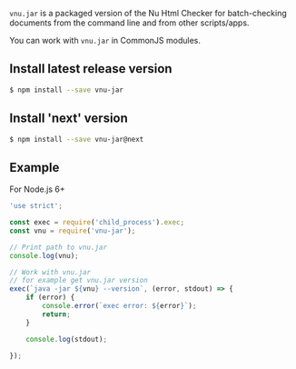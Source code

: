 `vnu.jar` is a packaged version of the Nu Html Checker for batch-checking
documents from the command line and from other scripts/apps.

You can work with `vnu.jar` in CommonJS modules.

## Install latest release version

```sh
$ npm install --save vnu-jar
```

## Install 'next' version

```sh
$ npm install --save vnu-jar@next
```

## Example

For Node.js 6+

```js
'use strict';

const exec = require('child_process').exec;
const vnu = require('vnu-jar');

// Print path to vnu.jar
console.log(vnu);

// Work with vnu.jar
// for example get vnu.jar version
exec(`java -jar ${vnu} --version`, (error, stdout) => {
    if (error) {
        console.error(`exec error: ${error}`);
        return;
    }

    console.log(stdout);

});
```
